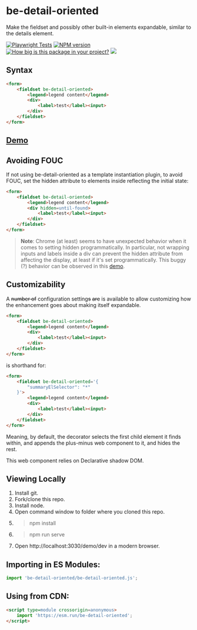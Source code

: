 # be-detail-oriented

Make the fieldset and possibly other built-in elements expandable, similar to the details element.

[![Playwright Tests](https://github.com/bahrus/be-detail-oriented/actions/workflows/CI.yml/badge.svg?branch=baseline)](https://github.com/bahrus/be-detail-oriented/actions/workflows/CI.yml)
[![NPM version](https://badge.fury.io/js/be-detail-oriented.png)](http://badge.fury.io/js/be-detail-oriented)
[![How big is this package in your project?](https://img.shields.io/bundlephobia/minzip/be-detail-oriented?style=for-the-badge)](https://bundlephobia.com/result?p=be-detail-oriented)
<img src="http://img.badgesize.io/https://cdn.jsdelivr.net/npm/be-detail-oriented?compression=gzip">

## Syntax

```html
<form>
    <fieldset be-detail-oriented>
        <legend>legend content</legend>
        <div>
            <label>test</label><input>
        </div>
    </fieldset>
</form>
```

## [Demo](https://codepen.io/bahrus/pen/gOjMOGj)

## Avoiding FOUC

If not using be-detail-oriented as a template instantiation plugin, to avoid FOUC, set the hidden attribute to elements inside reflecting the initial state:

```html
<form>
    <fieldset be-detail-oriented>
        <legend>legend content</legend>
        <div hidden=until-found>
            <label>test</label><input>
        </div>
    </fieldset>
</form>
```

> **Note**:  Chrome (at least) seems to have unexpected behavior when it comes to setting hidden programmatically.  In particular, not wrapping inputs and labels inside a div can prevent the hidden attribute from affecting the display, at least if it's set programmatically.  This buggy (?) behavior can be observed in this [demo](https://codepen.io/bahrus/pen/BaVxWzj).


## Customizability

A ~~number of~~ configuration setting~~s~~ ~~are~~ is available to allow customizing how the enhancement goes about making itself expandable.

```html
<form>
    <fieldset be-detail-oriented>
        <legend>legend content</legend>
        <div>
            <label>test</label><input>
        </div>
    </fieldset>
</form>
```

is shorthand for:

```html
<form>
    <fieldset be-detail-oriented='{
        "summaryElSelector": "*"
    }'>
        <legend>legend content</legend>
        <div>
            <label>test</label><input>
        </div>
    </fieldset>
</form>
```

Meaning, by default, the decorator selects the first child element it finds within, and appends the plus-minus web component to it, and hides the rest.

This web component relies on Declarative shadow DOM.

## Viewing Locally

1.  Install git.
2.  Fork/clone this repo.
3.  Install node.
4.  Open command window to folder where you cloned this repo.
5.  > npm install
6.  > npm run serve
7.  Open http://localhost:3030/demo/dev in a modern browser.

## Importing in ES Modules:

```JavaScript
import 'be-detail-oriented/be-detail-oriented.js';
```

## Using from CDN:

```html
<script type=module crossorigin=anonymous>
    import 'https://esm.run/be-detail-oriented';
</script>
```

